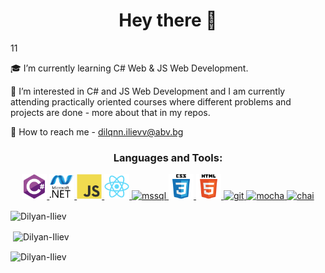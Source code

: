 <h1 align="center">Hey there 👋</h1>11

🎓 I’m currently learning C# Web & JS Web Development.

👀 I’m interested in C# and JS Web Development and I am currently attending practically oriented courses where different problems and projects are done - more about that in my repos.

📧 How to reach me - dilqnn.ilievv@abv.bg

<h3 align="center">Languages and Tools:</h3>
<p align="center"> </a> <a href="https://learn.microsoft.com/en-us/dotnet/csharp/" target="_blank" rel="noreferrer"> <img src="https://raw.githubusercontent.com/devicons/devicon/master/icons/csharp/csharp-original.svg" alt="csharp" width="40" height="40"/> </a> <a href="https://dotnet.microsoft.com/" target="_blank" rel="noreferrer"> <img src="https://raw.githubusercontent.com/devicons/devicon/master/icons/dot-net/dot-net-original-wordmark.svg" alt="dotnet" width="40" height="40"/> </a> <a href="https://developer.mozilla.org/en-US/docs/Web/JavaScript" target="_blank" rel="noreferrer"> <img src="https://raw.githubusercontent.com/devicons/devicon/master/icons/javascript/javascript-original.svg" alt="javascript" width="40" height="40"/> </a> <a href="https://reactjs.org/" target="_blank" rel="noreferrer"> <img src="https://raw.githubusercontent.com/devicons/devicon/master/icons/react/react-original.svg" alt="html5" width="40" height="40"/> </a> <a href="https://www.microsoft.com/en-us/sql-server" target="_blank" rel="noreferrer"> <img src="https://www.svgrepo.com/show/303229/microsoft-sql-server-logo.svg" alt="mssql" width="40" height="40"/> </a> <a href="https://developer.mozilla.org/en-US/docs/Web/CSS" target="_blank" rel="noreferrer"> <img src="https://raw.githubusercontent.com/devicons/devicon/master/icons/css3/css3-original-wordmark.svg" alt="css3" width="40" height="40"/> </a> <a href="https://developer.mozilla.org/en-US/docs/Web/HTML" target="_blank" rel="noreferrer"> <img src="https://raw.githubusercontent.com/devicons/devicon/master/icons/html5/html5-original-wordmark.svg" alt="html5" width="40" height="40"/> </a> <a href="https://git-scm.com/" target="_blank" rel="noreferrer"> <img src="https://www.vectorlogo.zone/logos/git-scm/git-scm-icon.svg" alt="git" width="40" height="40"/> </a> <a href="https://mochajs.org" target="_blank" rel="noreferrer"> <img src="https://www.vectorlogo.zone/logos/mochajs/mochajs-icon.svg" alt="mocha" width="40" height="40"/> </a> <a href="https://www.chaijs.com/" target="_blank" rel="noreferrer"> <img src="https://www.vectorlogo.zone/logos/chaijs/chaijs-icon.svg" alt="chai" width="40" height="40"/> </a>

<p><img align="center" src="https://github-readme-stats.vercel.app/api/top-langs?username=Dilyan-Iliev&show_icons=true&locale=en&layout=compact" alt="Dilyan-Iliev" /></p>

<p>&nbsp;<img align="center" src="https://github-readme-stats.vercel.app/api?username=Dilyan-Iliev&show_icons=true&locale=en" alt="Dilyan-Iliev" /></p>

<p><img align="center" src="https://github-readme-streak-stats.herokuapp.com/?user=Dilyan-Iliev&&theme=tokyonight&hide_border=true" alt="Dilyan-Iliev" /></p>
